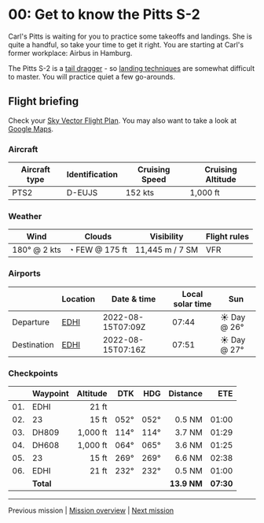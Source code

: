 00: Get to know the Pitts S-2
==================

Carl's Pitts is waiting for you to practice some takeoffs and landings. She is quite a handful, so take your time to get it right. You are starting at Carl's former workplace: Airbus in Hamburg.

The Pitts S-2 is a [tail dragger](https://de.wikipedia.org/wiki/Tail_Dragger) - so [landing techniques](https://www.youtube.com/watch?v=5BwvCvieZN4) are somewhat difficult to master. You will practice quiet a few go-arounds.

Flight briefing
---------------

Check your [Sky Vector Flight Plan](https://skyvector.com/?ll=53.53763457444899,9.82663762351697&chart=301&zoom=3&fpl=N0152A010%20EDHI%205331N00956E%205332N01002E%20EDHI). You may also want to take a look at [Google Maps](https://www.google.com/maps/@?api=1&map_action=map&center=53.53763457444899,9.82663762351697&zoom=12&basemap=terrain).

### Aircraft

| Aircraft type | Identification | Cruising Speed | Cruising Altitude |
|---------------|----------------|----------------|-------------------|
| PTS2 | D-EUJS | 152 kts | 1,000 ft |

### Weather

| Wind | Clouds | Visibility | Flight rules |
|------|--------|------------|--------------|
| 180° @ 2 kts | ◔ FEW @ 175 ft | 11,445 m / 7 SM | VFR |

### Airports

|             | Location | Date & time | Local solar time | Sun |
|-------------|----------|-------------|------------------|-----|
| Departure   | [EDHI](https://skyvector.com/airport/EDHI) | 2022-08-15T07:09Z | 07:44 | ☀ Day @ 26° |
| Destination | [EDHI](https://skyvector.com/airport/EDHI) | 2022-08-15T07:16Z | 07:51 | ☀ Day @ 27° |

### Checkpoints

|     | Waypoint  | Altitude  | DTK  | HDG  | Distance |   ETE |
|:---:|-----------|----------:|-----:|-----:|---------:|------:|
| 01. | EDHI      |     21 ft |      |      |          |       |
| 02. | 23        |     15 ft | 052° | 052° |   0.5 NM | 01:00 |
| 03. | DH809     |  1,000 ft | 114° | 114° |   3.7 NM | 01:29 |
| 04. | DH608     |  1,000 ft | 064° | 065° |   3.6 NM | 01:25 |
| 05. | 23        |     15 ft | 269° | 269° |   6.6 NM | 02:38 |
| 06. | EDHI      |     21 ft | 232° | 232° |   0.5 NM | 01:00 |
|     | **Total** |           |      |      | **13.9 NM** | **07:30** |

----

Previous mission | [Mission overview](./README.md) | [Next mission](./01_off_to_aeroe.md)
